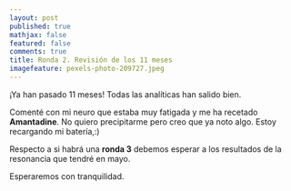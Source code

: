```yaml
---
layout: post
published: true
mathjax: false
featured: false
comments: true
title: Ronda 2. Revisión de los 11 meses
imagefeature: pexels-photo-209727.jpeg
---
```

¡Ya han pasado 11 meses! Todas las analíticas han salido bien.

Comenté con mi neuro que estaba muy fatigada y me ha recetado **Amantadine**. 
No quiero precipitarme pero creo que ya noto algo. Estoy recargando mi batería,:)

Respecto a si habrá una **ronda 3** debemos esperar a los resultados de la resonancia que tendré en mayo.

Esperaremos con tranquilidad.




